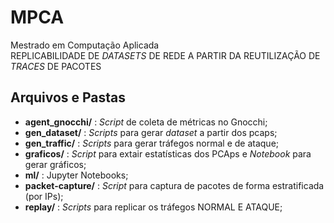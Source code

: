 # MPCA
Mestrado em Computação Aplicada  
REPLICABILIDADE DE _DATASETS_ DE REDE A PARTIR DA REUTILIZAÇÃO DE _TRACES_ DE PACOTES

## Arquivos e Pastas

- **agent_gnocchi/** : _Script_ de coleta de métricas no Gnocchi;
- **gen_dataset/** : _Scripts_ para gerar _dataset_ a partir dos pcaps;
- **gen_traffic/** : _Scripts_ para gerar tráfegos normal e de ataque;
- **graficos/** : _Script_ para extair estatísticas dos PCAps e _Notebook_ para gerar gráficos;
- **ml/** : Jupyter Notebooks;
- **packet-capture/** : _Script_ para captura de pacotes de forma estratificada (por IPs);
- **replay/** : _Scripts_ para replicar os tráfegos NORMAL E ATAQUE;
